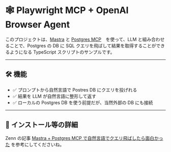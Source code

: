 # 🕸️ Playwright MCP + OpenAI Browser Agent

このプロジェクトは、[Mastra](https://github.com/mastra-ai/mastra) と [Postgres MCP](https://github.com/modelcontextprotocol/servers/tree/main/src/postgres)　を使って、LLM と組み合わせることで、Postgres の DB に SQL クエリを飛ばして結果を取得することができるようになる TypeScript スクリプトのサンプルです。

---

## 🛠️ 機能

- ✅ プロンプトから自然言語で Postres DB にクエリを投げれる
- ✅ 結果を LLM が自然言語に整形して返す
- ✅ ローカルの Postgres DB を使う前提だが、当然外部の DB にも接続

---

## 🚀 インストール等の詳細

Zenn の記事 [Mastra + Postgres MCP で自然言語でクエリ飛ばしたら面白かった](https://zenn.dev/amanotakeshi/articles/9a9d37210c1953) を参考にしてくださいね。

